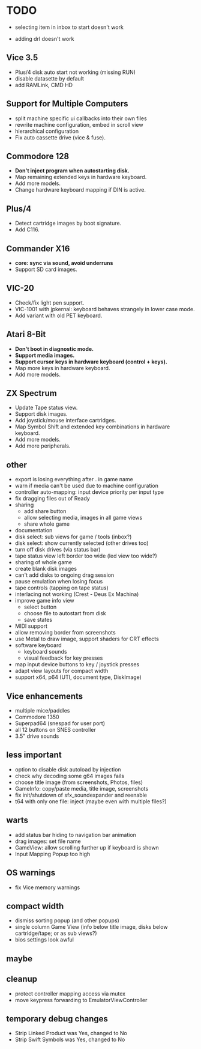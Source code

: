 #  TODO

- selecting item in inbox to start doesn't work

- adding drl doesn't work

## Vice 3.5

- Plus/4 disk auto start not working (missing RUN)
- disable datasette by default
- add RAMLink, CMD HD

## Support for Multiple Computers

- split machine specific ui callbacks into their own files
- rewrite machine configuration, embed in scroll view
- hierarchical configuration
- Fix auto cassette drive (vice & fuse).

## Commodore 128

- **Don't inject program when autostarting disk.**
- Map remaining extended keys in hardware keyboard.
- Add more models.
- Change hardware keyboard mapping if DIN is active.

## Plus/4

- Detect cartridge images by boot signature.
- Add C116.

## Commander X16

- **core: sync via sound, avoid underruns**
- Support SD card images.

## VIC-20

- Check/fix light pen support.
- VIC-1001 with jpkernal: keyboard behaves strangely in lower case mode.
- Add variant with old PET keyboard.

## Atari 8-Bit

- **Don't boot in diagnostic mode.**
- **Support media images.**
- **Support cursor keys in hardware keyboard (control + keys).**
- Map more keys in hardware keyboard.
- Add more models.

## ZX Spectrum

- Update Tape status view.
- Support disk images.
- Add joystick/mouse interface cartridges.
- Map Symbol Shift and extended key combinations in hardware keyboard.
- Add more models.
- Add more peripherals.


## other

- export is losing everything after . in game name
- warn if media can't be used due to machine configuration
- controller auto-mapping: input device priority per input type
- fix dragging files out of Ready
- sharing
  - add share button
  - allow selecting media, images in all game views
  - share whole game
- documentation
- disk select: sub views for game / tools (inbox?)
- disk select: show currently selected (other drives too)
- turn off disk drives (via status bar)
- tape status view left border too wide (led view too wide?)
- sharing of whole game
- create blank disk images
- can't add disks to ongoing drag session
- pause emulation when losing focus
- tape controls (tapping on tape status)
- interlacing not working (Crest - Deus Ex Machina)
- improve game info view
    - select button
    - choose file to autostart from disk
    - save states
- MIDI support
- allow removing border from screenshots
- use Metal to draw image, support shaders for CRT effects
- software keyboard
    - keyboard sounds
    - visual feedback for key presses
- map input device buttons to key / joystick presses
- adapt view layouts for compact width
- support x64, p64 (UTI, document type, DiskImage)

## Vice enhancements

- multiple mice/paddles
- Commodore 1350
- Superpad64 (snespad for user port)
- all 12 buttons on SNES controller
- 3.5" drive sounds

## less important

- option to disable disk autoload by injection
- check why decoding some g64 images fails
- choose title image (from screenshots, Photos, files)
- GameInfo: copy/paste media, title image, screenshots
- fix init/shutdown of sfx_soundexpander and reenable
- t64 with only one file: inject (maybe even with multiple files?)

## warts

- add status bar hiding to navigation bar animation
- drag images: set file name
- GameView: allow scrolling further up if keyboard is shown
- Input Mapping Popup too high

## OS warnings

- fix Vice memory warnings

## compact width

- dismiss sorting popup (and other popups)
- single column Game View (info below title image, disks below cartridge/tape; or as sub views?)
- bios settings look awful

## maybe


## cleanup

- protect controller mapping access via mutex
- move keypress forwarding to EmulatorViewController

## temporary debug changes

- Strip Linked Product was Yes, changed to No
- Strip Swift Symbols was Yes, changed to No
